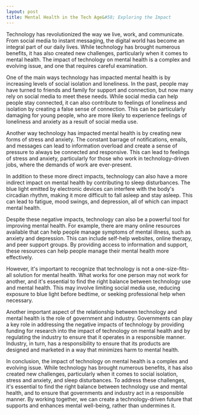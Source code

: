 ```yaml
---
layout: post
title: Mental Health in the Tech Age&#58; Exploring the Impact
---
```


Technology has revolutionized the way we live, work, and communicate. From social media to instant messaging, the digital world has become an integral part of our daily lives. While technology has brought numerous benefits, it has also created new challenges, particularly when it comes to mental health. The impact of technology on mental health is a complex and evolving issue, and one that requires careful examination.

One of the main ways technology has impacted mental health is by increasing levels of social isolation and loneliness. In the past, people may have turned to friends and family for support and connection, but now many rely on social media to meet these needs. While social media can help people stay connected, it can also contribute to feelings of loneliness and isolation by creating a false sense of connection. This can be particularly damaging for young people, who are more likely to experience feelings of loneliness and anxiety as a result of social media use.

Another way technology has impacted mental health is by creating new forms of stress and anxiety. The constant barrage of notifications, emails, and messages can lead to information overload and create a sense of pressure to always be connected and responsive. This can lead to feelings of stress and anxiety, particularly for those who work in technology-driven jobs, where the demands of work are ever-present.

In addition to these more direct impacts, technology can also have a more indirect impact on mental health by contributing to sleep disturbances. The blue light emitted by electronic devices can interfere with the body's circadian rhythm, making it more difficult to fall asleep and stay asleep. This can lead to fatigue, mood swings, and depression, all of which can impact mental health.

Despite these negative impacts, technology can also be a powerful tool for improving mental health. For example, there are many online resources available that can help people manage symptoms of mental illness, such as anxiety and depression. This can include self-help websites, online therapy, and peer support groups. By providing access to information and support, these resources can help people manage their mental health more effectively.

However, it's important to recognize that technology is not a one-size-fits-all solution for mental health. What works for one person may not work for another, and it's essential to find the right balance between technology use and mental health. This may involve limiting social media use, reducing exposure to blue light before bedtime, or seeking professional help when necessary.

Another important aspect of the relationship between technology and mental health is the role of government and industry. Governments can play a key role in addressing the negative impacts of technology by providing funding for research into the impact of technology on mental health and by regulating the industry to ensure that it operates in a responsible manner. Industry, in turn, has a responsibility to ensure that its products are designed and marketed in a way that minimizes harm to mental health.

In conclusion, the impact of technology on mental health is a complex and evolving issue. While technology has brought numerous benefits, it has also created new challenges, particularly when it comes to social isolation, stress and anxiety, and sleep disturbances. To address these challenges, it's essential to find the right balance between technology use and mental health, and to ensure that governments and industry act in a responsible manner. By working together, we can create a technology-driven future that supports and enhances mental well-being, rather than undermines it.
